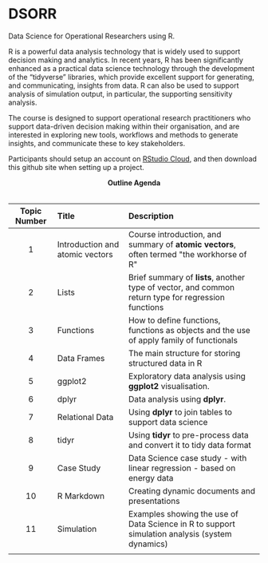 # DSORR
Data Science for Operational Researchers using R. 

R is a powerful data analysis technology that is widely used to support decision making and analytics.
In recent years, R has been significantly enhanced as a practical data science technology through the
development of the “tidyverse” libraries, which provide excellent support for generating, and
communicating, insights from data. R can also be used to support analysis of simulation output, in
particular, the supporting sensitivity analysis.

The course is designed to support operational research practitioners who support data-driven decision making
within their organisation, and are interested in exploring new tools, workflows and methods to
generate insights, and communicate these to key stakeholders.

Participants should setup an account on [RStudio Cloud](https://rstudio.cloud), and then download this github site when setting up a project.

<center><b>Outline Agenda</b></center>
<br>

|Topic Number| Title| Description |
|:------:|:------|:-----------|
|1 | Introduction and atomic vectors | Course introduction, and summary of **atomic vectors**, often termed "the workhorse of R"|
|2 | Lists |Brief summary of **lists**, another type of vector, and common return type for regression functions|
|3 | Functions       | How to define functions, functions as objects and the use of apply family of functionals|
|4 | Data Frames     | The main structure for storing structured data in R  |
|5 | ggplot2         | Exploratory data analysis using **ggplot2** visualisation. |
|6 | dplyr           | Data analysis using **dplyr**. |
|7 | Relational Data | Using **dplyr** to join tables to support data science  |
|8 | tidyr | Using **tidyr** to pre-process data and convert it to tidy data format |
|9 | Case Study | Data Science case study - with linear regression -  based on energy data |
|10 | R Markdown | Creating dynamic documents and presentations |
|11 | Simulation | Examples showing the use of Data Science in R to support simulation analysis (system dynamics) |
||  |  |



